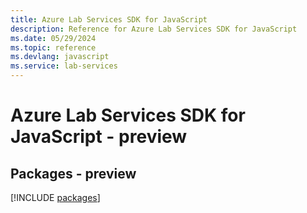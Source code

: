```yaml
---
title: Azure Lab Services SDK for JavaScript
description: Reference for Azure Lab Services SDK for JavaScript
ms.date: 05/29/2024
ms.topic: reference
ms.devlang: javascript
ms.service: lab-services
---
```

# Azure Lab Services SDK for JavaScript - preview
## Packages - preview
[!INCLUDE [packages](lab-services-index.md)]